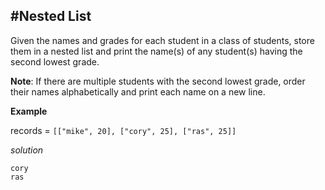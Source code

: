 #Nested List
----
Given the names and grades for each student in a class of  students, 
store them in a nested list and print the name(s) of any student(s) having the second lowest grade.

**Note**: If there are multiple students with the second lowest grade, order their names alphabetically and print each name on a new line.

**Example**

records = ```[["mike", 20], ["cory", 25], ["ras", 25]]```

*solution*
```
cory
ras
```


